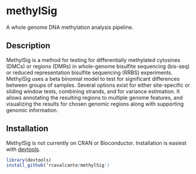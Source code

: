 # methylSig

A whole genome DNA methylation analysis pipeline.

## Description

MethylSig is a method for testing for differentially methylated cytosines (DMCs) or regions (DMRs) in whole-genome bisulfite sequencing (bis-seq) or reduced representation bisulfite sequencing (RRBS) experiments. MethylSig uses a beta binomial model to test for significant differences between groups of samples. Several options exist for either site-specific or sliding window tests, combining strands, and for variance estimation. It allows annotating the resulting regions to multiple genome features, and visualizing the results for chosen genomic regions along with supporting genomic information.

## Installation

MethylSig is not currently on CRAN or Bioconductor. Installation is easiest with [devtools](http://cran.r-project.org/web/packages/devtools/index.html).

```R
library(devtools)
install_github(‘rcavalcante/methylSig')
```
